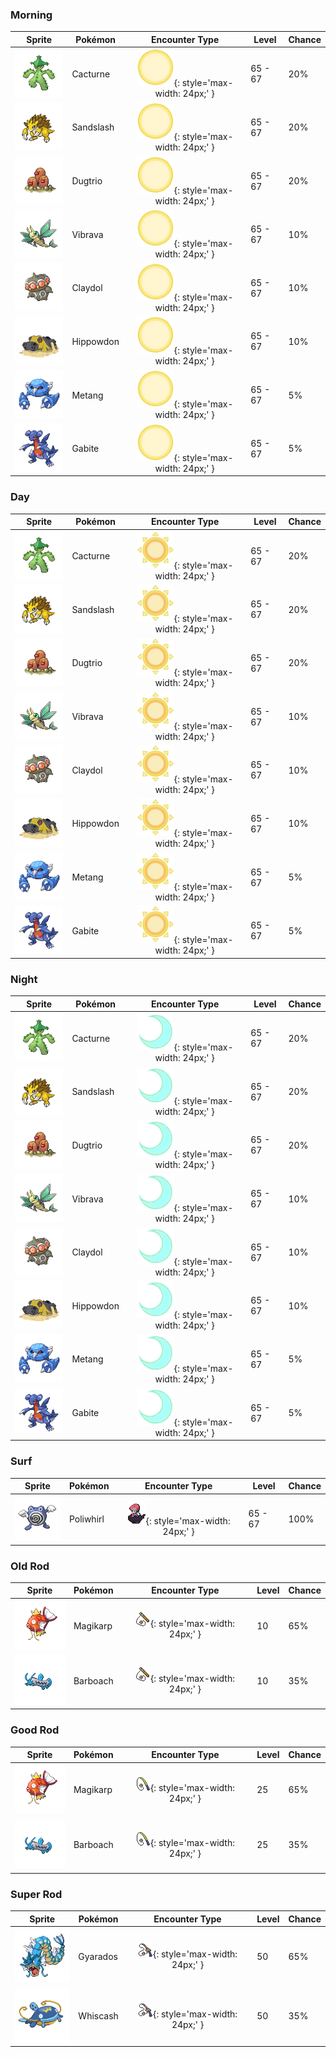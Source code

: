 ### Morning

| Sprite | Pokémon | Encounter Type | Level | Chance |
|:------:|---------|:--------------:|-------|--------|
| ![Cacturne](../../assets/sprites/cacturne/front.gif) | Cacturne | ![Morning](../../assets/encounter_types/morning.png){: style='max-width: 24px;' } | 65 - 67 | 20% |
| ![Sandslash](../../assets/sprites/sandslash/front.gif) | Sandslash | ![Morning](../../assets/encounter_types/morning.png){: style='max-width: 24px;' } | 65 - 67 | 20% |
| ![Dugtrio](../../assets/sprites/dugtrio/front.gif) | Dugtrio | ![Morning](../../assets/encounter_types/morning.png){: style='max-width: 24px;' } | 65 - 67 | 20% |
| ![Vibrava](../../assets/sprites/vibrava/front.gif) | Vibrava | ![Morning](../../assets/encounter_types/morning.png){: style='max-width: 24px;' } | 65 - 67 | 10% |
| ![Claydol](../../assets/sprites/claydol/front.gif) | Claydol | ![Morning](../../assets/encounter_types/morning.png){: style='max-width: 24px;' } | 65 - 67 | 10% |
| ![Hippowdon](../../assets/sprites/hippowdon/front.gif) | Hippowdon | ![Morning](../../assets/encounter_types/morning.png){: style='max-width: 24px;' } | 65 - 67 | 10% |
| ![Metang](../../assets/sprites/metang/front.gif) | Metang | ![Morning](../../assets/encounter_types/morning.png){: style='max-width: 24px;' } | 65 - 67 | 5% |
| ![Gabite](../../assets/sprites/gabite/front.gif) | Gabite | ![Morning](../../assets/encounter_types/morning.png){: style='max-width: 24px;' } | 65 - 67 | 5% |

### Day

| Sprite | Pokémon | Encounter Type | Level | Chance |
|:------:|---------|:--------------:|-------|--------|
| ![Cacturne](../../assets/sprites/cacturne/front.gif) | Cacturne | ![Day](../../assets/encounter_types/day.png){: style='max-width: 24px;' } | 65 - 67 | 20% |
| ![Sandslash](../../assets/sprites/sandslash/front.gif) | Sandslash | ![Day](../../assets/encounter_types/day.png){: style='max-width: 24px;' } | 65 - 67 | 20% |
| ![Dugtrio](../../assets/sprites/dugtrio/front.gif) | Dugtrio | ![Day](../../assets/encounter_types/day.png){: style='max-width: 24px;' } | 65 - 67 | 20% |
| ![Vibrava](../../assets/sprites/vibrava/front.gif) | Vibrava | ![Day](../../assets/encounter_types/day.png){: style='max-width: 24px;' } | 65 - 67 | 10% |
| ![Claydol](../../assets/sprites/claydol/front.gif) | Claydol | ![Day](../../assets/encounter_types/day.png){: style='max-width: 24px;' } | 65 - 67 | 10% |
| ![Hippowdon](../../assets/sprites/hippowdon/front.gif) | Hippowdon | ![Day](../../assets/encounter_types/day.png){: style='max-width: 24px;' } | 65 - 67 | 10% |
| ![Metang](../../assets/sprites/metang/front.gif) | Metang | ![Day](../../assets/encounter_types/day.png){: style='max-width: 24px;' } | 65 - 67 | 5% |
| ![Gabite](../../assets/sprites/gabite/front.gif) | Gabite | ![Day](../../assets/encounter_types/day.png){: style='max-width: 24px;' } | 65 - 67 | 5% |

### Night

| Sprite | Pokémon | Encounter Type | Level | Chance |
|:------:|---------|:--------------:|-------|--------|
| ![Cacturne](../../assets/sprites/cacturne/front.gif) | Cacturne | ![Night](../../assets/encounter_types/night.png){: style='max-width: 24px;' } | 65 - 67 | 20% |
| ![Sandslash](../../assets/sprites/sandslash/front.gif) | Sandslash | ![Night](../../assets/encounter_types/night.png){: style='max-width: 24px;' } | 65 - 67 | 20% |
| ![Dugtrio](../../assets/sprites/dugtrio/front.gif) | Dugtrio | ![Night](../../assets/encounter_types/night.png){: style='max-width: 24px;' } | 65 - 67 | 20% |
| ![Vibrava](../../assets/sprites/vibrava/front.gif) | Vibrava | ![Night](../../assets/encounter_types/night.png){: style='max-width: 24px;' } | 65 - 67 | 10% |
| ![Claydol](../../assets/sprites/claydol/front.gif) | Claydol | ![Night](../../assets/encounter_types/night.png){: style='max-width: 24px;' } | 65 - 67 | 10% |
| ![Hippowdon](../../assets/sprites/hippowdon/front.gif) | Hippowdon | ![Night](../../assets/encounter_types/night.png){: style='max-width: 24px;' } | 65 - 67 | 10% |
| ![Metang](../../assets/sprites/metang/front.gif) | Metang | ![Night](../../assets/encounter_types/night.png){: style='max-width: 24px;' } | 65 - 67 | 5% |
| ![Gabite](../../assets/sprites/gabite/front.gif) | Gabite | ![Night](../../assets/encounter_types/night.png){: style='max-width: 24px;' } | 65 - 67 | 5% |

### Surf

| Sprite | Pokémon | Encounter Type | Level | Chance |
|:------:|---------|:--------------:|-------|--------|
| ![Poliwhirl](../../assets/sprites/poliwhirl/front.gif) | Poliwhirl | ![Surf](../../assets/encounter_types/surf.png){: style='max-width: 24px;' } | 65 - 67 | 100% |

### Old Rod

| Sprite | Pokémon | Encounter Type | Level | Chance |
|:------:|---------|:--------------:|-------|--------|
| ![Magikarp](../../assets/sprites/magikarp/front.gif) | Magikarp | ![Old Rod](../../assets/encounter_types/old_rod.png){: style='max-width: 24px;' } | 10 | 65% |
| ![Barboach](../../assets/sprites/barboach/front.gif) | Barboach | ![Old Rod](../../assets/encounter_types/old_rod.png){: style='max-width: 24px;' } | 10 | 35% |

### Good Rod

| Sprite | Pokémon | Encounter Type | Level | Chance |
|:------:|---------|:--------------:|-------|--------|
| ![Magikarp](../../assets/sprites/magikarp/front.gif) | Magikarp | ![Good Rod](../../assets/encounter_types/good_rod.png){: style='max-width: 24px;' } | 25 | 65% |
| ![Barboach](../../assets/sprites/barboach/front.gif) | Barboach | ![Good Rod](../../assets/encounter_types/good_rod.png){: style='max-width: 24px;' } | 25 | 35% |

### Super Rod

| Sprite | Pokémon | Encounter Type | Level | Chance |
|:------:|---------|:--------------:|-------|--------|
| ![Gyarados](../../assets/sprites/gyarados/front.gif) | Gyarados | ![Super Rod](../../assets/encounter_types/super_rod.png){: style='max-width: 24px;' } | 50 | 65% |
| ![Whiscash](../../assets/sprites/whiscash/front.gif) | Whiscash | ![Super Rod](../../assets/encounter_types/super_rod.png){: style='max-width: 24px;' } | 50 | 35% |

